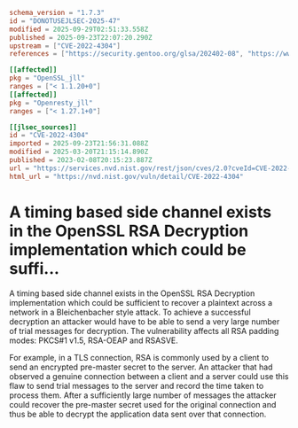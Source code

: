 ```toml
schema_version = "1.7.3"
id = "DONOTUSEJLSEC-2025-47"
modified = 2025-09-29T02:51:33.558Z
published = 2025-09-23T22:07:20.290Z
upstream = ["CVE-2022-4304"]
references = ["https://security.gentoo.org/glsa/202402-08", "https://www.openssl.org/news/secadv/20230207.txt", "https://security.gentoo.org/glsa/202402-08", "https://www.openssl.org/news/secadv/20230207.txt"]

[[affected]]
pkg = "OpenSSL_jll"
ranges = ["< 1.1.20+0"]
[[affected]]
pkg = "Openresty_jll"
ranges = ["< 1.27.1+0"]

[[jlsec_sources]]
id = "CVE-2022-4304"
imported = 2025-09-23T21:56:31.088Z
modified = 2025-03-20T21:15:14.890Z
published = 2023-02-08T20:15:23.887Z
url = "https://services.nvd.nist.gov/rest/json/cves/2.0?cveId=CVE-2022-4304"
html_url = "https://nvd.nist.gov/vuln/detail/CVE-2022-4304"
```

# A timing based side channel exists in the OpenSSL RSA Decryption implementation which could be suffi...

A timing based side channel exists in the OpenSSL RSA Decryption implementation which could be sufficient to recover a plaintext across a network in a Bleichenbacher style attack. To achieve a successful decryption an attacker would have to be able to send a very large number of trial messages for decryption. The vulnerability affects all RSA padding modes: PKCS#1 v1.5, RSA-OEAP and RSASVE.

For example, in a TLS connection, RSA is commonly used by a client to send an encrypted pre-master secret to the server. An attacker that had observed a genuine connection between a client and a server could use this flaw to send trial messages to the server and record the time taken to process them. After a sufficiently large number of messages the attacker could recover the pre-master secret used for the original connection and thus be able to decrypt the application data sent over that connection.

